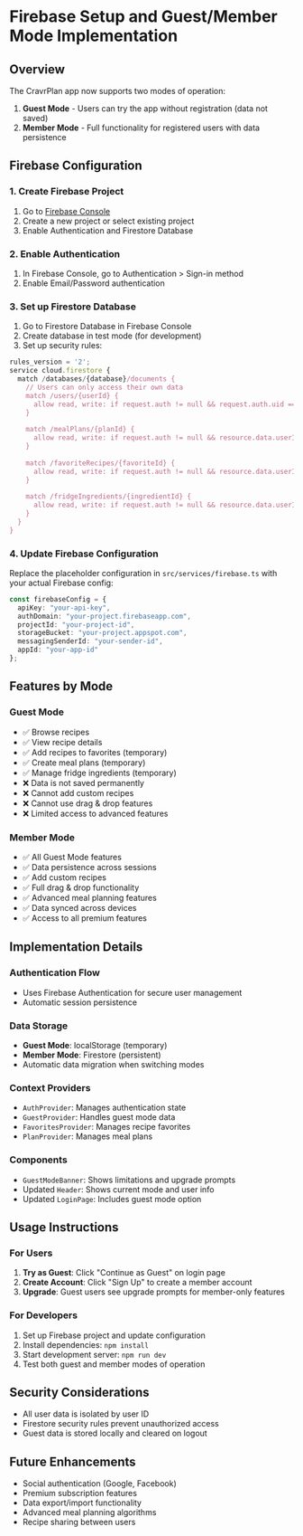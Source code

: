 # Firebase Setup and Guest/Member Mode Implementation

## Overview

The CravrPlan app now supports two modes of operation:

1. **Guest Mode** - Users can try the app without registration (data not saved)
2. **Member Mode** - Full functionality for registered users with data persistence

## Firebase Configuration

### 1. Create Firebase Project

1. Go to [Firebase Console](https://console.firebase.google.com/)
2. Create a new project or select existing project
3. Enable Authentication and Firestore Database

### 2. Enable Authentication

1. In Firebase Console, go to Authentication > Sign-in method
2. Enable Email/Password authentication

### 3. Set up Firestore Database

1. Go to Firestore Database in Firebase Console
2. Create database in test mode (for development)
3. Set up security rules:

```javascript
rules_version = '2';
service cloud.firestore {
  match /databases/{database}/documents {
    // Users can only access their own data
    match /users/{userId} {
      allow read, write: if request.auth != null && request.auth.uid == userId;
    }
    
    match /mealPlans/{planId} {
      allow read, write: if request.auth != null && resource.data.userId == request.auth.uid;
    }
    
    match /favoriteRecipes/{favoriteId} {
      allow read, write: if request.auth != null && resource.data.userId == request.auth.uid;
    }
    
    match /fridgeIngredients/{ingredientId} {
      allow read, write: if request.auth != null && resource.data.userId == request.auth.uid;
    }
  }
}
```

### 4. Update Firebase Configuration

Replace the placeholder configuration in `src/services/firebase.ts` with your actual Firebase config:

```typescript
const firebaseConfig = {
  apiKey: "your-api-key",
  authDomain: "your-project.firebaseapp.com",
  projectId: "your-project-id",
  storageBucket: "your-project.appspot.com",
  messagingSenderId: "your-sender-id",
  appId: "your-app-id"
};
```

## Features by Mode

### Guest Mode
- ✅ Browse recipes
- ✅ View recipe details
- ✅ Add recipes to favorites (temporary)
- ✅ Create meal plans (temporary)
- ✅ Manage fridge ingredients (temporary)
- ❌ Data is not saved permanently
- ❌ Cannot add custom recipes
- ❌ Cannot use drag & drop features
- ❌ Limited access to advanced features

### Member Mode
- ✅ All Guest Mode features
- ✅ Data persistence across sessions
- ✅ Add custom recipes
- ✅ Full drag & drop functionality
- ✅ Advanced meal planning features
- ✅ Data synced across devices
- ✅ Access to all premium features



## Implementation Details

### Authentication Flow
- Uses Firebase Authentication for secure user management
- Automatic session persistence

### Data Storage
- **Guest Mode**: localStorage (temporary)
- **Member Mode**: Firestore (persistent)
- Automatic data migration when switching modes

### Context Providers
- `AuthProvider`: Manages authentication state
- `GuestProvider`: Handles guest mode data
- `FavoritesProvider`: Manages recipe favorites
- `PlanProvider`: Manages meal plans

### Components
- `GuestModeBanner`: Shows limitations and upgrade prompts
- Updated `Header`: Shows current mode and user info
- Updated `LoginPage`: Includes guest mode option

## Usage Instructions

### For Users
1. **Try as Guest**: Click "Continue as Guest" on login page
2. **Create Account**: Click "Sign Up" to create a member account
3. **Upgrade**: Guest users see upgrade prompts for member-only features

### For Developers
1. Set up Firebase project and update configuration
2. Install dependencies: `npm install`
3. Start development server: `npm run dev`
4. Test both guest and member modes of operation

## Security Considerations

- All user data is isolated by user ID
- Firestore security rules prevent unauthorized access
- Guest data is stored locally and cleared on logout

## Future Enhancements

- Social authentication (Google, Facebook)
- Premium subscription features
- Data export/import functionality
- Advanced meal planning algorithms
- Recipe sharing between users

